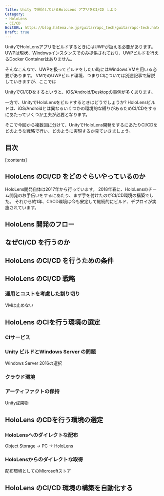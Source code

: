 ```yaml
---
Title: Unity で開発しているHoloLens アプリをCI/CD しよう
Category:
- HoloLens
- CI/CD
EditURL: https://blog.hatena.ne.jp/guitarrapc_tech/guitarrapc-tech.hatenablog.com/atom/entry/17680117126993600077
Draft: true
---
```


UnityでHoloLensアプリをビルドするときにはUWPが扱える必要があります。
UWPは現状、Windowsインスタンスでのみ提供されており、UWPビルドを行えるDocker Containerはありません。

そんなこんなで、UWPを扱ってビルドをしたい時にはWindows VMを用いる必要があります。
VMでのUWPビルド環境、つまりCIについては別途記事で解説していきますが、ここでは

UnityでCI/CDをするというと、iOS/Android/Desktopの事例が多くあります。

一方で、UnityでHoloLensをビルドするときはどうでしょうか?
HoloLensビルドは、iOS/Androidとは異なるいくつかの環境的な縛りがあるためCI/CDをするにあたっていくつか工夫が必要となります。

そこで今回から複数回に分けて、UnityでHoloLens開発をするにあたりCI/CDをどのような戦略で行い、どのように実現するか見ていきましょう。

<!-- more -->

## 目次

[:contents]

## HoloLens のCI/CD をどのぐらいやっているのか

HoloLens開発自体は2017年から行っています。
2018年春に、HoloLensのチーム開発のお手伝いをするにあたり、まず手を付けたのがCI/CD環境の構築でした。
それから約1年、CI/CD環境は今も安定して継続的にビルド、デプロイが実施されています。

## HoloLens 開発のフロー

## なぜCI/CD を行うのか



## HoloLens のCI/CD を行うための条件

## HoloLens のCI/CD 戦略

### 運用とコストを考慮した割り切り

VMは止めない

## HoloLens のCIを行う環境の選定

### CIサービス

### Unity ビルドとWindows Server の問題

Windows Server 2016の選択

### クラウド環境

### アーティファクトの保持

Unity成果物

## HoloLens のCDを行う環境の選定

### HoloLensへのダイレクトな配布

Object Storage -> PC -> HoloLens

### HoloLensからのダイレクトな取得

配布環境としてのMicrosoftストア

## HoloLens のCI/CD 環境の構築を自動化する
